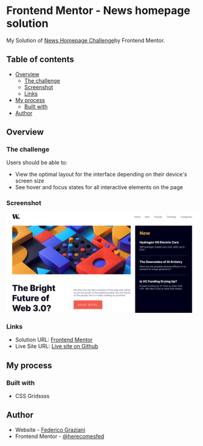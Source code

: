 # Frontend Mentor - News homepage solution

My Solution of [News Homepage Challenge](https://www.frontendmentor.io/challenges/news-homepage-H6SWTa1MFl)by Frontend Mentor.

## Table of contents

- [Overview](#overview)
  - [The challenge](#the-challenge)
  - [Screenshot](#screenshot)
  - [Links](#links)
- [My process](#my-process)
  - [Built with](#built-with)
- [Author](#author)

## Overview

### The challenge

Users should be able to:

- View the optimal layout for the interface depending on their device's screen size
- See hover and focus states for all interactive elements on the page

### Screenshot

![](./screenshot.png)

### Links

- Solution URL: [Frontend Mentor](https://www.frontendmentor.io/solutions/news-layout-with-css-grids-HuHIouGhDX)
- Live Site URL: [Live site on Github](https://herecomesfed.github.io/news-homepage/)

## My process

### Built with

- CSS Gridssss

## Author

- Website - [Federico Graziani](https://grazianifederico.it)
- Frontend Mentor - [@herecomesfed](https://www.frontendmentor.io/profile/herecomesfed)
